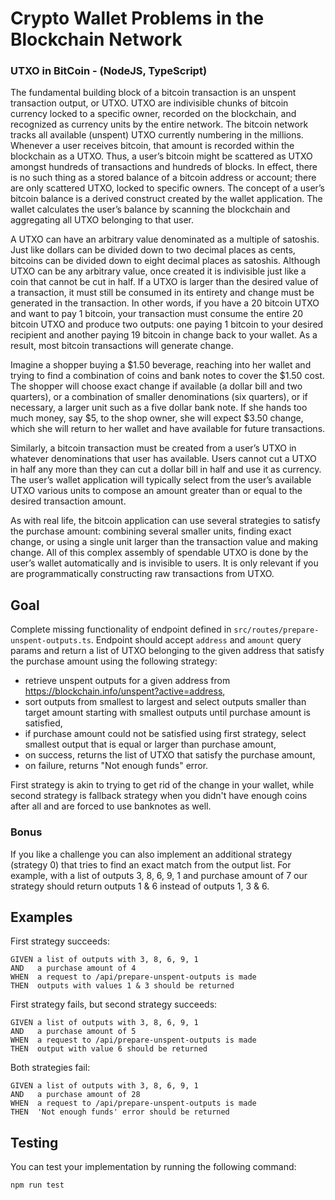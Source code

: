 # Crypto Wallet Problems in the Blockchain Network
### UTXO in BitCoin - (NodeJS, TypeScript)

The fundamental building block of a bitcoin transaction is an unspent transaction output, or UTXO. UTXO are indivisible chunks of bitcoin currency locked to a specific owner, recorded on the blockchain, and recognized as currency units by the entire network. The bitcoin network tracks all available (unspent) UTXO currently numbering in the millions. Whenever a user receives bitcoin, that amount is recorded within the blockchain as a UTXO. Thus, a user’s bitcoin might be scattered as UTXO amongst hundreds of transactions and hundreds of blocks. In effect, there is no such thing as a stored balance of a bitcoin address or account; there are only scattered UTXO, locked to specific owners. The concept of a user’s bitcoin balance is a derived construct created by the wallet application. The wallet calculates the user’s balance by scanning the blockchain and aggregating all UTXO belonging to that user.

A UTXO can have an arbitrary value denominated as a multiple of satoshis. Just like dollars can be divided down to two decimal places as cents, bitcoins can be divided down to eight decimal places as satoshis. Although UTXO can be any arbitrary value, once created it is indivisible just like a coin that cannot be cut in half. If a UTXO is larger than the desired value of a transaction, it must still be consumed in its entirety and change must be generated in the transaction. In other words, if you have a 20 bitcoin UTXO and want to pay 1 bitcoin, your transaction must consume the entire 20 bitcoin UTXO and produce two outputs: one paying 1 bitcoin to your desired recipient and another paying 19 bitcoin in change back to your wallet. As a result, most bitcoin transactions will generate change.

Imagine a shopper buying a $1.50 beverage, reaching into her wallet and trying to find a combination of coins and bank notes to cover the $1.50 cost. The shopper will choose exact change if available (a dollar bill and two quarters), or a combination of smaller denominations (six quarters), or if necessary, a larger unit such as a five dollar bank note. If she hands too much money, say $5, to the shop owner, she will expect $3.50 change, which she will return to her wallet and have available for future transactions.

Similarly, a bitcoin transaction must be created from a user’s UTXO in whatever denominations that user has available. Users cannot cut a UTXO in half any more than they can cut a dollar bill in half and use it as currency. The user’s wallet application will typically select from the user’s available UTXO various units to compose an amount greater than or equal to the desired transaction amount.

As with real life, the bitcoin application can use several strategies to satisfy the purchase amount: combining several smaller units, finding exact change, or using a single unit larger than the transaction value and making change. All of this complex assembly of spendable UTXO is done by the user’s wallet automatically and is invisible to users. It is only relevant if you are programmatically constructing raw transactions from UTXO.

## Goal

Complete missing functionality of endpoint defined in `src/routes/prepare-unspent-outputs.ts`. Endpoint should accept `address` and `amount` query params and return a list of UTXO belonging to the given address that satisfy the purchase amount using the following strategy:

- retrieve unspent outputs for a given address from https://blockchain.info/unspent?active=address,
- sort outputs from smallest to largest and select outputs smaller than target amount starting with smallest outputs until purchase amount is satisfied,
- if purchase amount could not be satisfied using first strategy, select smallest output that is equal or larger than purchase amount,
- on success, returns the list of UTXO that satisfy the purchase amount,
- on failure, returns "Not enough funds" error.

First strategy is akin to trying to get rid of the change in your wallet, while second strategy is fallback strategy when you didn't have enough coins after all and are forced to use banknotes as well.

### Bonus

If you like a challenge you can also implement an additional strategy (strategy 0) that tries to find an exact match from the output list. For example, with a list of outputs 3, 8, 6, 9, 1 and purchase amount of 7 our strategy should return outputs 1 & 6 instead of outputs 1, 3 & 6.

## Examples

First strategy succeeds:

```
GIVEN a list of outputs with 3, 8, 6, 9, 1
AND   a purchase amount of 4
WHEN  a request to /api/prepare-unspent-outputs is made
THEN  outputs with values 1 & 3 should be returned
```

First strategy fails, but second strategy succeeds:

```
GIVEN a list of outputs with 3, 8, 6, 9, 1
AND   a purchase amount of 5
WHEN  a request to /api/prepare-unspent-outputs is made
THEN  output with value 6 should be returned
```

Both strategies fail:

```
GIVEN a list of outputs with 3, 8, 6, 9, 1
AND   a purchase amount of 28
WHEN  a request to /api/prepare-unspent-outputs is made
THEN  'Not enough funds' error should be returned
```

## Testing

You can test your implementation by running the following command:

```
npm run test
```
